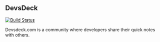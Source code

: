 ## DevsDeck
[![Build Status](https://travis-ci.org/devsdeck/devsdeck.svg?branch=master)](https://travis-ci.org/devsdeck/devsdeck)

Devsdeck.com is a community where developers share their quick notes with others.

